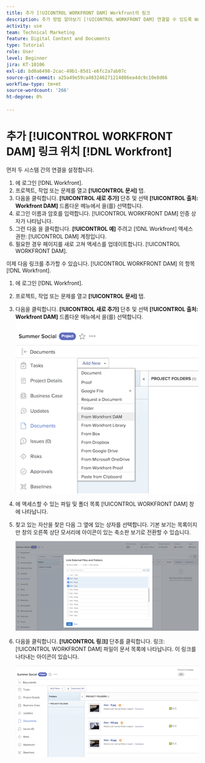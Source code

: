 ```yaml
---
title: 추가 [!UICONTROL WORKFRONT DAM] Workfront의 링크
description: 추가 방법 알아보기 [!UICONTROL WORKFRONT DAM] 연결할 수 있도록 Workfront에서 링크 [!UICONTROL DAM] 을 Workfront의 프로젝트, 작업 또는 문제에 연결합니다.
activity: use
team: Technical Marketing
feature: Digital Content and Documents
type: Tutorial
role: User
level: Beginner
jira: KT-10106
exl-id: bd0a6498-2cac-49b1-85d1-e6fc2a7ab07c
source-git-commit: a25a49e59ca483246271214886ea4dc9c10e8d66
workflow-type: tm+mt
source-wordcount: '266'
ht-degree: 0%

---
```


# 추가 [!UICONTROL WORKFRONT DAM] 링크 위치 [!DNL Workfront]

먼저 두 시스템 간의 연결을 설정합니다.

1. 에 로그인 [!DNL Workfront].
1. 프로젝트, 작업 또는 문제를 열고 **[!UICONTROL 문서]** 탭.
1. 다음을 클릭합니다. **[!UICONTROL 새로 추가]** 단추 및 선택 **[!UICONTROL 출처: Workfront DAM]** 드롭다운 메뉴에서 을(를) 선택합니다.
1. 로그인 이름과 암호를 입력합니다. [!UICONTROL WORKFRONT DAM] 인증 상자가 나타납니다.
1. 그런 다음 을 클릭합니다. **[!UICONTROL 예]** 주려고 [!DNL Workfront] 액세스 권한: [!UICONTROL DAM] 계정입니다.
1. 필요한 경우 페이지를 새로 고쳐 액세스를 업데이트합니다. [!UICONTROL WORKFRONT DAM].

이제 다음 링크를 추가할 수 있습니다. [!UICONTROL WORKFRONT DAM] 의 항목 [!DNL Workfront].

1. 에 로그인 [!DNL Workfront].
1. 프로젝트, 작업 또는 문제를 열고 **[!UICONTROL 문서]** 탭.
1. 다음을 클릭합니다. **[!UICONTROL 새로 추가]** 단추 및 선택 **[!UICONTROL 출처: Workfront DAM]** 드롭다운 메뉴에서 을(를) 선택합니다.
   ![의 이미지 [!UICONTROL 출처: Workfront DAM] 의 옵션 [!UICONTROL 새로 추가] 드롭다운 메뉴](assets/01-contributor-from-workfront-dam.png)
1. 에 액세스할 수 있는 파일 및 폴더 목록 [!UICONTROL WORKFRONT DAM] 창에 나타납니다.

1. 찾고 있는 자산을 찾은 다음 그 옆에 있는 상자를 선택합니다. 기본 보기는 목록이지만 창의 오른쪽 상단 모서리에 아이콘이 있는 축소판 보기로 전환할 수 있습니다.

   ![팝업 창에서 선택한 에셋의 이미지](assets/02-contributor-select-files-in-dam.png)

1. 다음을 클릭합니다. **[!UICONTROL 링크]** 단추를 클릭합니다. 링크: [!UICONTROL WORKFRONT DAM] 파일이 문서 목록에 나타납니다. 이 링크를 나타내는 아이콘이 있습니다.

   ![링크 이미지 [!UICONTROL WORKFRONT DAM] 의 문서 목록에 표시되는 파일 [!DNL Workfront].](assets/03-contributor-linked-in-wf.png)
